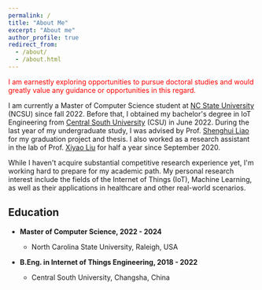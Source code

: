 ```yaml
---
permalink: /
title: "About Me"
excerpt: "About me"
author_profile: true
redirect_from: 
  - /about/
  - /about.html
---
```

<font color="red"> I am earnestly exploring opportunities to pursue doctoral studies and would greatly value any guidance or opportunities in this regard. </font>

I am currently a Master of Computer Science student at [NC State University](https://www.csc.ncsu.edu/) (NCSU) since fall 2022. 
Before that, I obtained my bachelor's degree in IoT Engineering from [Central South University](https://csu.edu.cn/) (CSU) in June 2022. 
During the last year of my undergraduate study, I was advised by Prof. [Shenghui Liao](https://faculty.csu.edu.cn/liaoshenghui/en/index/6801/list/index.htm) for my graduation project and thesis.
I also worked as a research assistant in the lab of Prof. [Xiyao Liu](https://faculty.csu.edu.cn/liuxiyao/en/index/40230/list/index.htm) for half a year since September 2020.

While I haven't acquire substantial competitive research experience yet, I'm working hard to prepare for my academic path. 
My personal research interest include the fields of the Internet of Things (IoT), Machine Learning, as well as their applications in healthcare and other real-world scenarios.

Education
------
- **Master of Computer Science, 2022 - 2024**
    - North Carolina State University, Raleigh, USA

- **B.Eng. in Internet of Things Engineering, 2018 - 2022**
    - Central South University, Changsha, China
  
<!--
Recent News
------
**Jan 9, 2023** - First day of 2023 Spring semester in NCSU.
\
**Aug 22, 2022** - International Student Orientation in NCSU.
\
**Aug 8, 2022** - I arrived in Raleigh from China.
\
**Jun 19, 2022** - I graduated from CSU.
-->
